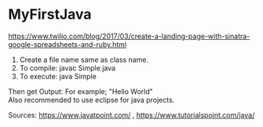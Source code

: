# MyFirstJava
https://www.twilio.com/blog/2017/03/create-a-landing-page-with-sinatra-google-spreadsheets-and-ruby.html

1. Create a file name same as class name. <br>
2. To compile: javac Simple.java <br>
3. To execute: java Simple

Then get Output: For example; "Hello World" <br>
Also recommended to use eclipse for java projects. <br>

Sources: https://www.javatpoint.com/ , https://www.tutorialspoint.com/java/


